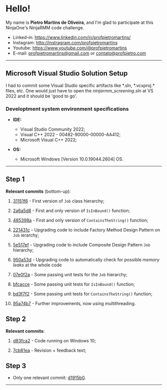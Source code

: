 # Hello! #
My name is **Pietro Martins de Oliveira**, and I'm glad to participate at this NinjaOne's NinjaRMM code challenge.

- Linked-in: https://www.linkedin.com/in/profpietromartins/
- Instagram: http://instragram.com/profpietromartins
- Youtube: https://www.youtube.com/@profpietromartins
- E-mail: profpietromartins@gmail.com or contato@profpietro.com
-----------
## Microsoft Visual Studio Solution Setup ##

I had to commit some Visual Studio specific artifacts like \*.sln, \*.vcxproj.\* files, etc. One would just have to open the *ninjarmm_screening.sln* at VS 2022 and it should be 'good to go'.

### Developtment system environment specifications ###
- **IDE:**
	- Visual Studio Community 2022;
	- Visual C++ 2022 - 00482-90000-00000-AA412;
	- Microsoft Visual C++ 2022;

- **OS:**
	- Microsoft Windows [Version 10.0.19044.2604] OS.
-----------
## **Step 1** ##

**Relevant commits** (bottom-up):

1) [31151f6](https://github.com/pietromartinso/ninjarmm_screening/tree/31151f6eb0723acabc8143f6cab88f7854ec644e/step1) - First version of ``Job`` class hierarchy;

2) [2a6a5d8](https://github.com/pietromartinso/ninjarmm_screening/tree/2a6a5d8088dd8d788060b2ac61317af9eb462720/step1) - First and only version of ``IsInBound()`` function;

3) [485398a](https://github.com/pietromartinso/ninjarmm_screening/tree/485398ac2f4b6a4fcecc23d0aab6a49014952acc/step1) - First and only version of ``ContainsTheString()`` function;

4) [221431c](https://github.com/pietromartinso/ninjarmm_screening/tree/221431cb720e6651f94d5a6aa58354f3192d93fc/step1) - Upgrading code to include Factory Method Design Pattern on ``Job`` ierarchy;

5) [5e517ef](https://github.com/pietromartinso/ninjarmm_screening/tree/5e517ef286287fd190ba70c7c84aea2637d45d85/step1) - Upgrading code to include Composite Design Pattern ``Job`` hierarchy;

6) [950a53d](https://github.com/pietromartinso/ninjarmm_screening/tree/950a53de1cbd68e5c09e7a6500750df1ff9ece6a/step1) - Upgrading code to automatically check for possible *memory leaks* at the whole code

7) [07e0f2a](https://github.com/pietromartinso/ninjarmm_screening/tree/07e0f2a86d074f806fc360fb7a3587db737f7d71/step1/src/step1UnitTests) - Some passing unit tests for the ``Job`` hierarchy;

8) [bfcacce](https://github.com/pietromartinso/ninjarmm_screening/tree/bfcacce361841acff09cdc3448c959f819918fef/step1/src/step1UnitTests) - Some passing unit tests for ``IsInBound()`` function;

9) [bd3f7f2](https://github.com/pietromartinso/ninjarmm_screening/tree/bd3f7f29ecd13b844b35a892462b7e134f3085d1/step1/src/step1UnitTests) - Some passing unit tests for ``ContainsTheString()`` function;

10) [95a74b7](https://github.com/pietromartinso/ninjarmm_screening/tree/95a74b7ff3d51e5bf13ddb4be6345c9f4b6a680d/step1/src) - Further improvements, now using multithreading.

## **Step 2** ##

**Relevant commits**:
1) [d83fca2](https://github.com/pietromartinso/ninjarmm_screening/tree/d83fca2175af8538bce68d3e7427d6120aee2fdb/step2/src) - Code running on Windows 10;

2) [7cb81ea](https://github.com/pietromartinso/ninjarmm_screening/tree/7cb81ea2f1c8574482c3ef057639156c97fbf24c/step2/src) - Revision + feedback text;


## **Step 3** ##

* Only one relevant commit: [d1915b0](https://github.com/pietromartinso/ninjarmm_screening/tree/d1915b01ff525c402e0625dbcd7a9d20c78349ef/step3/src).

----------


